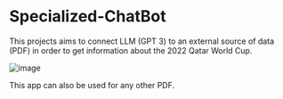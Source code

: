 # Specialized-ChatBot

This projects aims to connect LLM (GPT 3) to an external source of data (PDF) in order to get information about the 2022 Qatar World Cup. 




![image](https://github.com/NajiaB/Specialized-ChatBot/assets/113135809/72f095ee-3cd1-49b9-96c2-e29b0cba1b31)

This app can also be used for any other PDF. 
